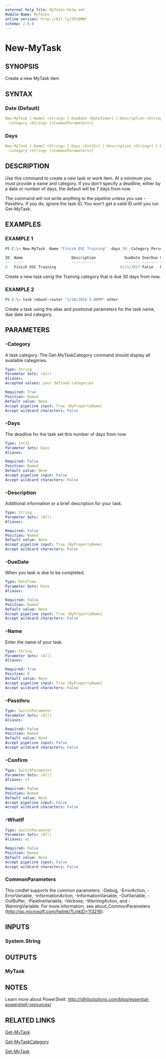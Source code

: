 ```yaml
---
external help file: MyTasks-help.xml
Module Name: MyTasks
online version: http://bit.ly/2PzOMWf
schema: 2.0.0
---
```


# New-MyTask

## SYNOPSIS

Create a new MyTask item

## SYNTAX

### Date (Default)

```yaml
New-MyTask [-Name] <String> [-DueDate <DateTime>] [-Description <String>] [-Passthru] [-WhatIf] [-Confirm]
 -Category <String> [<CommonParameters>]
```

### Days

```yaml
New-MyTask [-Name] <String> [-Days <Int32>] [-Description <String>] [-Passthru] [-WhatIf] [-Confirm]
 -Category <String> [<CommonParameters>]
```

## DESCRIPTION

Use this command to create a new task or work item. At a minimum you must provide a name and category. If you don't specify a deadline, either by a date or number of days, the default will be 7 days from now.

The command will not write anything to the pipeline unless you use -Passthru. If you do, ignore the task ID. You won't get a valid ID until you run Get-MyTask.

## EXAMPLES

### EXAMPLE 1

```powershell
PS C:\> New-MyTask -Name "Finish DSC Training" -days 30 -Category Personal -Passthru

ID  Name                      Description             DueDate OverDue Category     Progress
--  ----                      -----------             ------- ------- --------     --------
0   Finish DSC Training                             9/21/2017 False   Personal            0
```

Create a new task using the Training category that is due 30 days from now.

### EXAMPLE 2

```powershell
PS C:\> task reboot-router "1/18/2018 5:00PM" other
```

Create a task using the alias and positional parameters for the task name, due date and category.

## PARAMETERS

### -Category

A task category. The Get-MyTaskCategory command should display all available categories.

```yaml
Type: String
Parameter Sets: (All)
Aliases:
Accepted values: your defined categories

Required: True
Position: Named
Default value: None
Accept pipeline input: True (ByPropertyName)
Accept wildcard characters: False
```

### -Days

The deadline for the task set this number of days from now.

```yaml
Type: Int32
Parameter Sets: Days
Aliases:

Required: False
Position: Named
Default value: None
Accept pipeline input: False
Accept wildcard characters: False
```

### -Description

Additional information or a brief description for your task.

```yaml
Type: String
Parameter Sets: (All)
Aliases:

Required: False
Position: Named
Default value: None
Accept pipeline input: True (ByPropertyName)
Accept wildcard characters: False
```

### -DueDate

When you task is due to be completed.

```yaml
Type: DateTime
Parameter Sets: Date
Aliases:

Required: False
Position: Named
Default value: None
Accept pipeline input: True (ByPropertyName)
Accept wildcard characters: False
```

### -Name

Enter the name of your task.

```yaml
Type: String
Parameter Sets: (All)
Aliases:

Required: True
Position: 0
Default value: None
Accept pipeline input: True (ByPropertyName)
Accept wildcard characters: False
```

### -Passthru

```yaml
Type: SwitchParameter
Parameter Sets: (All)
Aliases:

Required: False
Position: Named
Default value: None
Accept pipeline input: False
Accept wildcard characters: False
```

### -Confirm

```yaml
Type: SwitchParameter
Parameter Sets: (All)
Aliases: cf

Required: False
Position: Named
Default value: None
Accept pipeline input: False
Accept wildcard characters: False
```

### -WhatIf

```yaml
Type: SwitchParameter
Parameter Sets: (All)
Aliases: wi

Required: False
Position: Named
Default value: None
Accept pipeline input: False
Accept wildcard characters: False
```

### CommonParameters

This cmdlet supports the common parameters: -Debug, -ErrorAction, -ErrorVariable, -InformationAction, -InformationVariable, -OutVariable, -OutBuffer, -PipelineVariable, -Verbose, -WarningAction, and -WarningVariable. For more information, see about_CommonParameters (http://go.microsoft.com/fwlink/?LinkID=113216).

## INPUTS

### System.String

## OUTPUTS

### MyTask

## NOTES

Learn more about PowerShell: http://jdhitsolutions.com/blog/essential-powershell-resources/

## RELATED LINKS

[Get-MyTask]()

[Get-MyTaskCategory]()

[Set-MyTask]()
